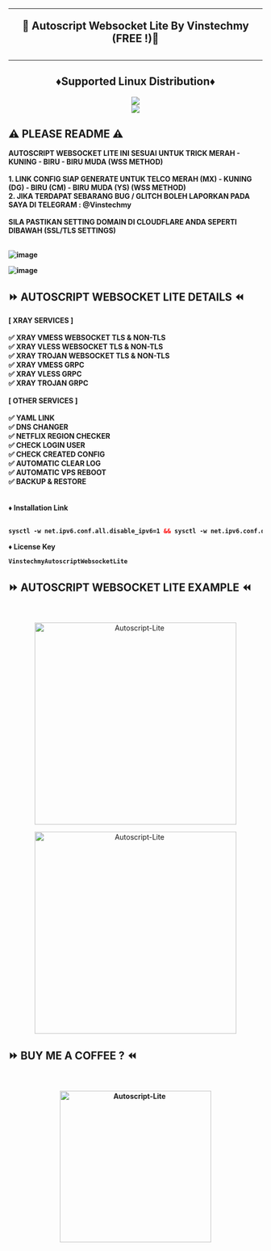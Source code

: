<!DOCTYPE html>
<h2 align="center">
<hr>
🚀 Autoscript Websocket Lite By Vinstechmy (FREE !)🚀
<h2><hr>
  
<h2 align="center"> ♦️Supported Linux Distribution♦️</h2>
</p>
<p align="center"><img src="https://img.shields.io/static/v1?style=for-the-badge&logo=debian&label=Debian%2010&message=Buster&color=blue"> <br>
<img src="https://img.shields.io/badge/Service-Multiport (XRAY)-orange"></p>

## ⚠️ PLEASE README ⚠️
<b>
 AUTOSCRIPT WEBSOCKET LITE INI SESUAI UNTUK TRICK MERAH - KUNING - BIRU - BIRU MUDA (WSS METHOD) <br>
 <br>
 1. LINK CONFIG SIAP GENERATE UNTUK TELCO MERAH (MX) - KUNING (DG) - BIRU (CM) - BIRU MUDA (YS) (WSS METHOD) <br>
 2. JIKA TERDAPAT SEBARANG BUG / GLITCH BOLEH LAPORKAN PADA SAYA DI TELEGRAM : @Vinstechmy <br>
<br>
SILA PASTIKAN SETTING DOMAIN DI CLOUDFLARE ANDA SEPERTI DIBAWAH (SSL/TLS SETTINGS)<br>
<br>

![image](https://user-images.githubusercontent.com/82468311/191471897-986ebe25-5330-4997-8a44-5468b422482a.png) <br>

![image](https://user-images.githubusercontent.com/82468311/191472903-b55cd39a-8909-4f7c-b3ad-013cb3c91282.png)
<br>
</b>
  
## ⏩ AUTOSCRIPT WEBSOCKET LITE DETAILS ⏪
<b>
[ XRAY SERVICES ] <br>
<br>
✅ XRAY VMESS WEBSOCKET TLS & NON-TLS <br>
✅ XRAY VLESS WEBSOCKET TLS & NON-TLS <br>
✅ XRAY TROJAN WEBSOCKET TLS & NON-TLS <br>
✅ XRAY VMESS GRPC <br>
✅ XRAY VLESS GRPC <br>
✅ XRAY TROJAN GRPC <br>
<br>
[ OTHER SERVICES ] <br>
<br>
✅ YAML LINK <br>
✅ DNS CHANGER <br>
✅ NETFLIX REGION CHECKER <br>
✅ CHECK LOGIN USER <br>
✅ CHECK CREATED CONFIG <br>
✅ AUTOMATIC CLEAR LOG <br>
✅ AUTOMATIC VPS REBOOT <br>
✅ BACKUP & RESTORE <br>
<br>
<br>
♦️ Installation Link<br>
<br>

  ```html
sysctl -w net.ipv6.conf.all.disable_ipv6=1 && sysctl -w net.ipv6.conf.default.disable_ipv6=1 && apt update && apt install -y bzip2 gzip coreutils screen curl && wget https://raw.githubusercontent.com/vinstechmy/AutoscriptWebsocketLite/main/V1/setup-lite.sh && chmod +x setup-lite.sh && screen -S setup-lite ./setup-lite.sh
  ```
  
♦️ License Key<br> 
 
  ```html
VinstechmyAutoscriptWebsocketLite
  ```

</b>

## ⏩ AUTOSCRIPT WEBSOCKET LITE EXAMPLE ⏪
<b>
</b>
<br>

</b>
<p align="center">
<img src="https://user-images.githubusercontent.com/82468311/189537743-c96f6aad-2080-4f4b-80c8-588387818c00.png" width="400" title="Autoscript-Lite">
</p>

</b>
<p align="center">
<img src="https://user-images.githubusercontent.com/82468311/189537802-44dd8bc5-c7e3-43a9-b512-56d809a1eb23.png" width="400" title="Autoscript-Lite">
</p>

## ⏩ BUY ME A COFFEE ? ⏪
<b>
<br>
<p align="center">
<img src="https://user-images.githubusercontent.com/82468311/189573622-9b165a67-4ae7-4354-bd8d-5fad54c266fa.JPG" width="300" title="Autoscript-Lite">
<b>
